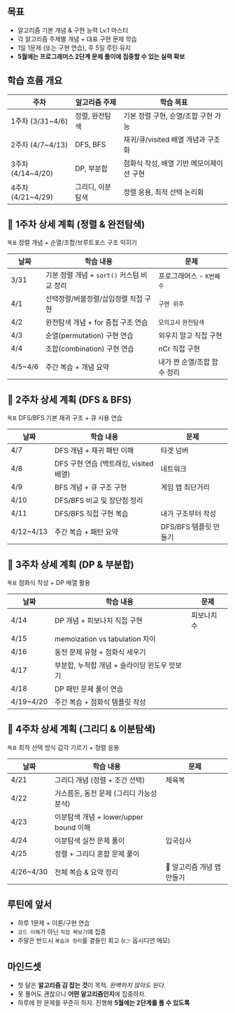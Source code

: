 ## 목표

- 알고리즘 기본 개념 & 구현 능력 Lv.1 마스터
- 각 알고리즘 주제별 개념 + 대표 구현 문제 학습
- 1일 1문제 (또는 구현 연습), 주 5일 루틴 유지
- **5월에는 프로그래머스 2단계 문제 풀이에 집중할 수 있는 실력 확보**

## 학습 흐름 개요

| 주차              | 알고리즘 주제   | 학습 목표                   |
| --------------- | --------- | ----------------------- |
| 1주차 (3/31~4/6)  | 정렬, 완전탐색  | 기본 정렬 구현, 순열/조합 구현 가능   |
| 2주차 (4/7~4/13)  | DFS, BFS  | 재귀/큐/visited 배열 개념과 구조화 |
| 3주차 (4/14~4/20) | DP, 부분합   | 점화식 작성, 배열 기반 메모이제이션 구현 |
| 4주차 (4/21~4/29) | 그리디, 이분탐색 | 정렬 응용, 최적 선택 논리화        |


## 📌 1주차 상세 계획 (정렬 & 완전탐색)

`목표` 정렬 개념 + 순열/조합/브루트포스 구조 익히기

| 날짜      | 학습 내용                         | 문제               |
| ------- | ----------------------------- | ---------------- |
| 3/31    | 기본 정렬 개념 + `sort()` 커스텀 비교 정리 | 프로그래머스 - `K번째 수` |
| 4/1     | 선택정렬/버블정렬/삽입정렬 직접 구현          | `구현 위주`          |
| 4/2     | 완전탐색 개념 + for 중첩 구조 연습        | `모의고사` `완전탐색`    |
| 4/3     | 순열(permutation) 구현 연습         | 외우지 말고 직접 구현     |
| 4/4     | 조합(combination) 구현 연습         | nCr 직접 구현        |
| 4/5~4/6 | 주간 복습 + 개념 요약                 | 내가 짠 순열/조합 함수 정리 |

## 📌 2주차 상세 계획 (DFS & BFS)

`목표` DFS/BFS 기본 재귀 구조 + 큐 사용 연습

| 날짜        | 학습 내용                        | 문제              |
| --------- | ---------------------------- | --------------- |
| 4/7       | DFS 개념 + 재귀 패턴 이해            | 타겟 넘버           |
| 4/8       | DFS 구현 연습 (백트래킹, visited 배열) | 네트워크            |
| 4/9       | BFS 개념 + 큐 구조 구현             | 게임 맵 최단거리       |
| 4/10      | DFS/BFS 비교 및 장단점 정리          |                 |
| 4/11      | DFS/BFS 직접 구현 복습             | 내가 구조부터 작성      |
| 4/12~4/13 | 주간 복습 + 패턴 요약                | DFS/BFS 템플릿 만들기 |

## 📌 3주차 상세 계획 (DP & 부분합)

`목표` 점화식 작성 + DP 배열 활용

| 날짜        | 학습 내용                        | 문제     |
| --------- | ---------------------------- | ------ |
| 4/14      | DP 개념 + 피보나치 직접 구현           | 피보나치 수 |
| 4/15      | memoization vs tabulation 차이 |        |
| 4/16      | 동전 문제 유형 + 점화식 세우기           |        |
| 4/17      | 부분합, 누적합 개념 + 슬라이딩 윈도우 맛보기   |        |
| 4/18      | DP 패턴 문제 풀이 연습               |        |
| 4/19~4/20 | 주간 복습 + 점화식 템플릿 작성           |        |

## 📌 4주차 상세 계획 (그리디 & 이분탐색)

`목표` 최적 선택 방식 감각 기르기 + 정렬 응용

| 날짜        | 학습 내용                          | 문제               |
| --------- | ------------------------------ | ---------------- |
| 4/21      | 그리디 개념 (정렬 + 조건 선택)            | 체육복              |
| 4/22      | 거스름돈, 동전 문제 (그리디 가능성 분석)       |                  |
| 4/23      | 이분탐색 개념 + lower/upper bound 이해 |                  |
| 4/24      | 이분탐색 실전 문제 풀이                  | 입국심사             |
| 4/25      | 정렬 + 그리디 혼합 문제 풀이              |                  |
| 4/26~4/30 | 전체 복습 & 요약 정리                  | 📘 알고리즘 개념 맵 만들기 |

## 루틴에 앞서

- 하루 1문제 + 이론/구현 연습
- `코드 이해`가 아닌 `직접 짜보기`에 집중
- 주말은 반드시 `복습과 정리`를 곁들인 회고 (👉 옵시디언 메모)

## 마인드셋

- 첫 달은 **알고리즘 감 잡는 것**이 목적. *완벽하지 않아도 된다.*
- 못 풀어도 괜찮으니 **어떤 알고리즘인지**에 집중하자.
- 하루에 한 문제를 꾸준히 하자. 진행해 **5월에는 2단계를 풀 수 있도록**